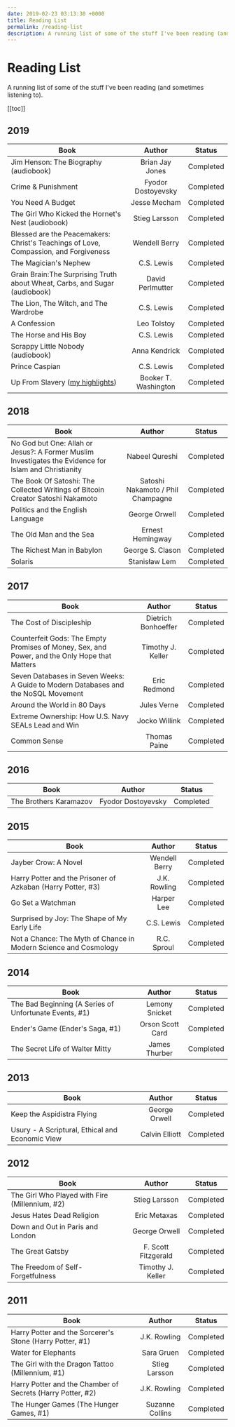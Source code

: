 ```yaml
---
date: 2019-02-23 03:13:30 +0000
title: Reading List
permalink: /reading-list
description: A running list of some of the stuff I've been reading (and sometimes listening to).
---
```


# Reading List

A running list of some of the stuff I've been reading (and sometimes listening to).

[[toc]]

## 2019

| Book                                                                                 |        Author        |  Status   |
| ------------------------------------------------------------------------------------ | :------------------: | :-------: |
| Jim Henson: The Biography (audiobook)                                                |   Brian Jay Jones    | Completed |
| Crime & Punishment                                                                   |  Fyodor Dostoyevsky  | Completed |
| You Need A Budget                                                                    |     Jesse Mecham     | Completed |
| The Girl Who Kicked the Hornet's Nest (audiobook)                                    |    Stieg Larsson     | Completed |
| Blessed are the Peacemakers: Christ's Teachings of Love, Compassion, and Forgiveness |    Wendell Berry     | Completed |
| The Magician's Nephew                                                                |      C.S. Lewis      | Completed |
| Grain Brain:The Surprising Truth about Wheat, Carbs, and Sugar (audiobook)           |   David Perlmutter   | Completed |
| The Lion, The Witch, and The Wardrobe                                                |      C.S. Lewis      | Completed |
| A Confession                                                                         |     Leo Tolstoy      | Completed |
| The Horse and His Boy                                                                |      C.S. Lewis      | Completed |
| Scrappy Little Nobody (audiobook)                                                    |    Anna Kendrick     | Completed |
| Prince Caspian                                                                       |      C.S. Lewis      | Completed |
| Up From Slavery ([my highlights](/reading/my-notes/up-from-slavery))                 | Booker T. Washington | Completed |

## 2018

| Book                                                                                                  |              Author               |  Status   |
| ----------------------------------------------------------------------------------------------------- | :-------------------------------: | :-------: |
| No God but One: Allah or Jesus?: A Former Muslim Investigates the Evidence for Islam and Christianity |          Nabeel Qureshi           | Completed |
| The Book Of Satoshi: The Collected Writings of Bitcoin Creator Satoshi Nakamoto                       | Satoshi Nakamoto / Phil Champagne | Completed |
| Politics and the English Language                                                                     |           George Orwell           | Completed |
| The Old Man and the Sea                                                                               |         Ernest Hemingway          | Completed |
| The Richest Man in Babylon                                                                            |         George S. Clason          | Completed |
| Solaris                                                                                               |           Stanisław Lem           | Completed |

## 2017

| Book                                                                                          |       Author        |  Status   |
| --------------------------------------------------------------------------------------------- | :-----------------: | :-------: |
| The Cost of Discipleship                                                                      | Dietrich Bonhoeffer | Completed |
| Counterfeit Gods: The Empty Promises of Money, Sex, and Power, and the Only Hope that Matters |  Timothy J. Keller  | Completed |
| Seven Databases in Seven Weeks: A Guide to Modern Databases and the NoSQL Movement            |    Eric Redmond     | Completed |
| Around the World in 80 Days                                                                   |     Jules Verne     | Completed |
| Extreme Ownership: How U.S. Navy SEALs Lead and Win                                           |    Jocko Willink    | Completed |
| Common Sense                                                                                  |    Thomas Paine     | Completed |

## 2016

| Book                   |       Author       |  Status   |
| ---------------------- | :----------------: | :-------: |
| The Brothers Karamazov | Fyodor Dostoyevsky | Completed |

## 2015

| Book                                                             |    Author     |  Status   |
| ---------------------------------------------------------------- | :-----------: | :-------: |
| Jayber Crow: A Novel                                             | Wendell Berry | Completed |
| Harry Potter and the Prisoner of Azkaban (Harry Potter, #3)      | J.K. Rowling  | Completed |
| Go Set a Watchman                                                |  Harper Lee   | Completed |
| Surprised by Joy: The Shape of My Early Life                     |  C.S. Lewis   | Completed |
| Not a Chance: The Myth of Chance in Modern Science and Cosmology |  R.C. Sproul  | Completed |

## 2014

| Book                                                   |      Author      |  Status   |
| ------------------------------------------------------ | :--------------: | :-------: |
| The Bad Beginning (A Series of Unfortunate Events, #1) |  Lemony Snicket  | Completed |
| Ender's Game (Ender's Saga, #1)                        | Orson Scott Card | Completed |
| The Secret Life of Walter Mitty                        |  James Thurber   | Completed |

## 2013

| Book                                            |     Author     |  Status   |
| ----------------------------------------------- | :------------: | :-------: |
| Keep the Aspidistra Flying                      | George Orwell  | Completed |
| Usury - A Scriptural, Ethical and Economic View | Calvin Elliott | Completed |

## 2012

| Book                                           |       Author        |  Status   |
| ---------------------------------------------- | :-----------------: | :-------: |
| The Girl Who Played with Fire (Millennium, #2) |    Stieg Larsson    | Completed |
| Jesus Hates Dead Religion                      |    Eric Metaxas     | Completed |
| Down and Out in Paris and London               |    George Orwell    | Completed |
| The Great Gatsby                               | F. Scott Fitzgerald | Completed |
| The Freedom of Self-Forgetfulness              |  Timothy J. Keller  | Completed |

## 2011

| Book                                                       |     Author      |  Status   |
| ---------------------------------------------------------- | :-------------: | :-------: |
| Harry Potter and the Sorcerer's Stone (Harry Potter, #1)   |  J.K. Rowling   | Completed |
| Water for Elephants                                        |   Sara Gruen    | Completed |
| The Girl with the Dragon Tattoo (Millennium, #1)           |  Stieg Larsson  | Completed |
| Harry Potter and the Chamber of Secrets (Harry Potter, #2) |  J.K. Rowling   | Completed |
| The Hunger Games (The Hunger Games, #1)                    | Suzanne Collins | Completed |
